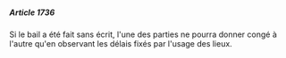##### Article 1736

Si le bail a été fait sans écrit, l'une des parties ne pourra donner congé à l'autre qu'en observant les délais fixés par l'usage des lieux.

